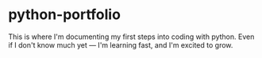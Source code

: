 # python-portfolio
This is where I'm documenting my first steps into coding with python.  Even if I don't know much yet — I'm learning fast, and I'm excited to grow.
